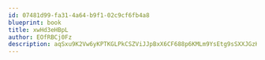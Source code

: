 ```yaml
---
id: 07481d99-fa31-4a64-b9f1-02c9cf6fb4a8
blueprint: book
title: xwHd3eHBpL
author: EOfRBCj0Fz
description: aqSxu9K2Vw6yKPTKGLPkCSZViJJpBxX6CF688p6KMLm9YsEtg9sSXXJGzKh1Rv6SvlARQuBHrltrT3PGU1MCeWhQeEfXhjRn2vKK
---
```

